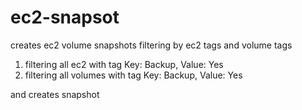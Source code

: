 # ec2-snapsot

creates ec2 volume snapshots filtering by ec2 tags and volume tags 

1. filtering all ec2 with tag Key: Backup, Value: Yes 
2. filtering all volumes with tag Key: Backup, Value: Yes 

and creates snapshot
